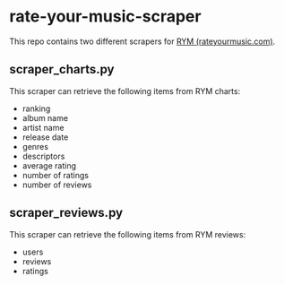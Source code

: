 # rate-your-music-scraper

This repo contains two different scrapers for [RYM (rateyourmusic.com)](rateyourmusic.com).

## scraper_charts.py

This scraper can retrieve the following items from RYM charts:
* ranking
* album name
* artist name
* release date
* genres
* descriptors
* average rating
* number of ratings
* number of reviews

## scraper_reviews.py

This scraper can retrieve the following items from RYM reviews:
* users
* reviews
* ratings
